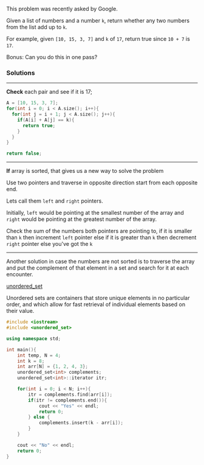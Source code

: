 This problem was recently asked by Google.

Given a list of numbers and a number ``k``,
return whether any two numbers from the list add up to ``k``.

For example, given ``[10, 15, 3, 7]`` and ``k`` of ``17``,
return true since ``10 + 7`` is ``17``.

Bonus: Can you do this in one pass?

### Solutions
---
**Check** each pair and see if it is 17;

```cpp
A = [10, 15, 3, 7];
for(int i = 0; i < A.size(); i++){
  for(int j = i + 1; j < A.size(); j++){
    if(A[i] + A[j] == k){
      return true;
    }
  }
}

return false;
```
---
**If** array is sorted, that gives us a new way to solve the problem

Use two pointers and traverse in opposite direction
start from each opposite end.

Lets call them ``left`` and ``right`` pointers.

Initially, ``left`` would be pointing at the smallest number of the array and ``right`` would
be pointing at the greatest number of the array.

Check the sum of the numbers both pointers are pointing to,
if it is smaller than ``k`` then increment ``left`` pointer
else if it is greater than ``k`` then decrement ``right`` pointer
else you've got the `k`

---

Another solution in case the numbers are not sorted is to traverse the array and put the complement
of that element in a set and search for it at each encounter.

[unordered_set](https://en.wikipedia.org/wiki/Unordered_associative_containers_(C%2B%2B)#Overview_of_functions)

Unordered sets are containers that store unique elements in no particular order, and which allow for fast retrieval of individual elements based on their value.

```cpp
#include <iostream>
#include <unordered_set>

using namespace std;

int main(){
    int temp, N = 4;
    int k = 8;
    int arr[N] = {1, 2, 4, 3};
    unordered_set<int> complements;
    unordered_set<int>::iterator itr;

    for(int i = 0; i < N; i++){
        itr = complements.find(arr[i]);
        if(itr != complements.end()){
            cout << "Yes" << endl;
            return 0;
        } else {
            complements.insert(k - arr[i]);
        }
    }

    cout << "No" << endl;
    return 0;
}
```
